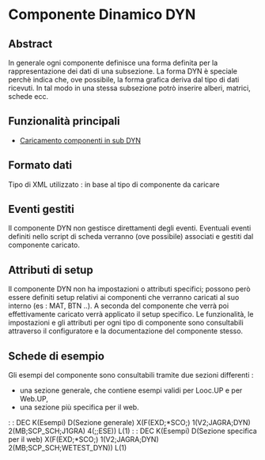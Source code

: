 # Componente Dinamico DYN

## Abstract
In generale ogni componente definisce una forma definita per la rappresentazione dei dati di una subsezione.
La forma DYN è speciale perchè indica che, ove possibile, la forma grafica deriva dal tipo di dati ricevuti. In tal modo in una stessa subsezione potrò inserire alberi, matrici, schede ecc.

## Funzionalità principali
- [Caricamento componenti in sub DYN](Sorgenti/DOC/TA/B£AMO/LOCDYN_F01)

## Formato dati
Tipo di XML utilizzato :  in base al tipo di componente da caricare

## Eventi gestiti
Il componente DYN non gestisce direttamenti degli eventi.
Eventuali eventi definiti nello script di scheda verranno (ove possibile) associati e gestiti dal componente caricato.

## Attributi di setup
Il componente DYN non ha impostazioni o attributi specifici; possono però essere definiti setup relativi ai componenti che verranno caricati al suo interno (es :  MAT, BTN ..).
A seconda del componente che verrà poi effettivamente caricato verrà applicato il setup specifico.
Le funzionalità, le impostazioni e gli attributi per ogni tipo di componente sono consultabili attraverso il configuratore e la documentazione del componente stesso.

## Schede di esempio
Gli esempi del componente sono consultabili tramite due sezioni differenti : 
- una sezione generale, che contiene esempi validi per Looc.UP e per Web.UP,
- una sezione più specifica per il web.

 :  : DEC K(Esempi) D(Sezione generale) X(F(EXD;*SCO;) 1(V2;JAGRA;DYN) 2(MB;SCP_SCH;J1GRA) 4(;;ESE)) L(1)
 :  : DEC K(Esempi) D(Sezione specifica per il web) X(F(EXD;*SCO;) 1(V2;JAGRA;DYN) 2(MB;SCP_SCH;WETEST_DYN)) L(1)

